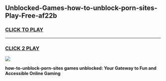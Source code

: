 
## Unblocked-Games-how-to-unblock-porn-sites-Play-Free-af22b
<h3>
<a href="https://premium76.site?title=how-to-unblock-porn-sites&ref=23A">CLICK TO PLAY</a></h3>
<hr>

<h3>
<a href="https://premium76.site?title=how-to-unblock-porn-sites&ref=23A">CLICK 2 PLAY</a>
  
</h3>

<a href="https://premium76.site?title=how-to-unblock-porn-sites&ref=23A"><img src="https://clearcache.store/games.png"></a>


**how-to-unblock-porn-sites games unblocked: Your Gateway to Fun and Accessible Online Gaming**
